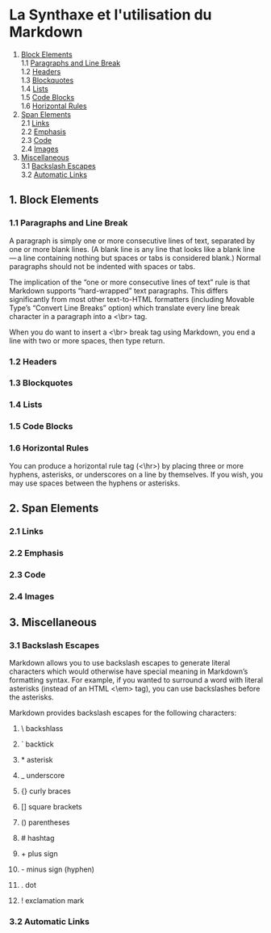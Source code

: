 # La Synthaxe et l'utilisation du Markdown

1. [Block Elements](#1-block-elements)  
   1.1 [Paragraphs and Line Break](#11-paragraphs-and-line-break)  
   1.2 [Headers](#12-headers)  
   1.3 [Blockquotes](#13-blockquotes)  
   1.4 [Lists](#14-lists)  
   1.5 [Code Blocks](#15-code-blocks)  
   1.6 [Horizontal Rules](#16-horizontal-rules)  
2. [Span Elements](#2-span-elements)  
   2.1 [Links](#21-links)  
   2.2 [Emphasis](#22-emphasis)  
   2.3 [Code](#23-code)  
   2.4 [Images](#24-images)
3. [Miscellaneous](#3-miscellaneous)  
   3.1 [Backslash Escapes](#31-backslash-escapes)  
   3.2 [Automatic Links](#32-automatic-links)


## **1. Block Elements**


### **1.1 Paragraphs and Line Break**

A paragraph is simply one or more consecutive lines of text, separated by one or more blank lines. (A blank line is any line that looks like a blank line — a line containing nothing but spaces or tabs is considered blank.) Normal paragraphs should not be indented with spaces or tabs.

The implication of the “one or more consecutive lines of text” rule is that Markdown supports “hard-wrapped” text paragraphs. This differs significantly from most other text-to-HTML formatters (including Movable Type’s “Convert Line Breaks” option) which translate every line break character in a paragraph into a <\br> tag.

When you do want to insert a <\br> break tag using Markdown, you end a line with two or more spaces, then type return.

### **1.2 Headers**

### **1.3 Blockquotes**

### **1.4 Lists**

### **1.5 Code Blocks**

### **1.6 Horizontal Rules**

You can produce a horizontal rule tag (<\hr>) by placing three or more hyphens, asterisks, or underscores on a line by themselves. If you wish, you may use spaces between the hyphens or asterisks.

## **2. Span Elements**


### **2.1 Links**

### **2.2 Emphasis**

### **2.3 Code**

### **2.4 Images**


## **3. Miscellaneous**


### **3.1 Backslash Escapes**

Markdown allows you to use backslash escapes to generate literal characters which would otherwise have special meaning in Markdown’s formatting syntax. For example, if you wanted to surround a word with literal asterisks (instead of an HTML <\em> tag), you can use backslashes before the asterisks.

Markdown provides backslash escapes for the following characters:

1. \    backshlass

2. \`   backtick

3. \*   asterisk

4. \_   underscore

5. \{}  curly braces

6. \[]  square brackets

7. \()  parentheses

8. \#   hashtag

9. \+   plus sign

10. \-   minus sign (hyphen)

11. \.   dot

12. \!   exclamation mark

### **3.2 Automatic Links**
